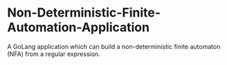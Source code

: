 # Non-Deterministic-Finite-Automation-Application
A GoLang application which can build a non-deterministic finite automaton (NFA) from a regular expression. 
